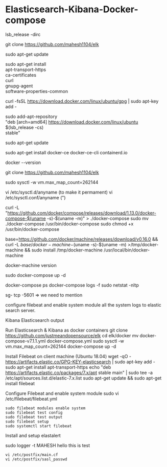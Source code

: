 # Elasticsearch-Kibana-Docker-compose


lsb_release -dirc

git clone https://github.com/mahesh1104/elk

sudo apt-get update

sudo apt-get install \
    apt-transport-https \
    ca-certificates \
    curl \
    gnupg-agent \
    software-properties-common
	
curl -fsSL https://download.docker.com/linux/ubuntu/gpg | sudo apt-key add -

sudo add-apt-repository \
   "deb [arch=amd64] https://download.docker.com/linux/ubuntu \
   $(lsb_release -cs) \
   stable"
   
sudo apt-get update

sudo apt-get install docker-ce docker-ce-cli containerd.io

docker --version

git clone https://github.com/mahesh1104/elk


sudo sysctl -w vm.max_map_count=262144

vi /etc/sysctl.d/anyname    (to make it permament) 
vi /etc/sysctl.conf/anyname (")

curl -L "https://github.com/docker/compose/releases/download/1.13.0/docker-compose-$(uname -s)-$(uname -m)" > ./docker-compose
sudo mv ./docker-compose /usr/bin/docker-compose
sudo chmod +x /usr/bin/docker-compose



base=https://github.com/docker/machine/releases/download/v0.16.0 &&
  curl -L $base/docker-machine-$(uname -s)-$(uname -m) >/tmp/docker-machine &&
  sudo install /tmp/docker-machine /usr/local/bin/docker-machine
  
 docker-machine version
 
sudo docker-compose up -d
 
 docker-compose ps
docker-compose logs -f
sudo netstat -nltp

 sg- tcp -5601 => we need to mention
 
 configure filebeat and enable system module 
 all the system logs to elastic search server.
 
  Kibana
  Elasticsearch output
  
  Run Elasticsearch & Kibana as docker containers
    git clone https://github.com/justmeandopensource/elk
    cd elk/docker
    mv docker-compose-v7.1.1.yml docker-compose.yml
    sudo sysctl -w vm.max_map_count=262144
    docker-compose up -d
	
Install Filebeat on client machine (Ubuntu 18.04)
    wget -qO - https://artifacts.elastic.co/GPG-KEY-elasticsearch | sudo apt-key add -
    sudo apt-get install apt-transport-https
    echo "deb https://artifacts.elastic.co/packages/7.x/apt stable main" | sudo tee -a /etc/apt/sources.list.d/elastic-7.x.list
    sudo apt-get update && sudo apt-get install filebeat
	
Configure Filebeat and enable system module
    sudo vi /etc/filebeat/filebeat.yml
	
	sudo filebeat modules enable system
    sudo filebeat test config
    sudo filebeat test output
    sudo filebeat setup
    sudo systemctl start filebeat
	
	
Install and setup elastalert




sudo logger -t MAHESH hello this is test
	
	vi /etc/postfix/main.cf
	vi /etc/postfix/sasl_passwd
	
	
   	
	
